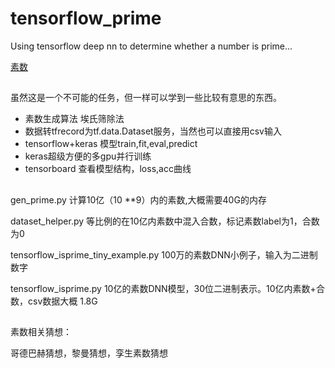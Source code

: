 # tensorflow_prime
Using tensorflow deep nn to determine whether a number is prime...

[素数](https://github.com/wangruichens/notes/blob/master/prime%20number/prime.pdf)

##

虽然这是一个不可能的任务，但一样可以学到一些比较有意思的东西。

* 素数生成算法 埃氏筛除法
* 数据转tfrecord为tf.data.Dataset服务，当然也可以直接用csv输入
* tensorflow+keras 模型train,fit,eval,predict
* keras超级方便的多gpu并行训练
* tensorboard 查看模型结构，loss,acc曲线

##

gen_prime.py 计算10亿（10 **9）内的素数,大概需要40G的内存

dataset_helper.py 等比例的在10亿内素数中混入合数，标记素数label为1，合数为0

tensorflow_isprime_tiny_example.py 100万的素数DNN小例子，输入为二进制数字

tensorflow_isprime.py 10亿的素数DNN模型，30位二进制表示。10亿内素数+合数，csv数据大概 1.8G

##
素数相关猜想：

哥德巴赫猜想，黎曼猜想，孪生素数猜想